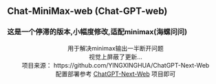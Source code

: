 ## Chat-MiniMax-web (Chat-GPT-web)


### 这是一个停滞的版本,小幅度修改,适配minimax(海螺问问)

<div align="center">
	用于解决minimax输出一半断开问题
	</br>
   视觉上屏蔽了更新...
  	</br>
	项目来源：
	https://github.com/YINGXINGHUA/ChatGPT-Next-Web
	</br>
	配置部署参考
	<a href="https://github.com/YINGXINGHUA/ChatGPT-Next-Web">ChatGPT-Next-Web</a>
	项目即可
</div>

